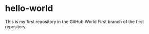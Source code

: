 # hello-world
This is my first repository in the GitHub World
First branch of the first repository.
